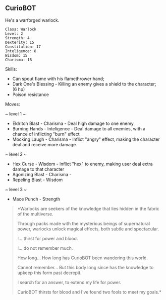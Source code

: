 ## CurioBOT

He's a warforged warlock. 

	Class: Warlock
	Level: 2
	Strength: 4
	Dexterity: 15
	Constitution: 17
	Inteligence: 8
	Wisdom: 15
	Charisma: 18	

Skills:
* Can spout flame with his flamethrower hand;
* Dark One's Blessing - Killing an enemy gives a shield to the character; (6 hp)
* Poison resistance

Moves:

~ level 1 ~
* Eldritch Blast       - Charisma      - Deal high damage to one enemy
* Burning Hands    - Inteligence   - Deal damage to all enemies, with a chance of inflicting "burn" effect
* Mocking Laugh   - Charisma      - Inflict "angry" effect, making the character deal and receive more damage

~ level 2 ~
* Hex Curse            - Wisdom       - Inflict "hex" to enemy, making user deal extra damage to that character
* Agonizing Blast   - Charisma      -
* Repeling Blast     - Wisdom

~ level 3 ~
* Mace Punch        - Strength


>*Warlocks are seekers of the knowledge that lies hidden in the fabric of the multiverse. 
>
>Through packs made with the mysterious beings of supernatural power, warlocks unlock magical effects, both subtle and spectacular.
>
>I... thirst for power and blood.
>
>I... do not remember much.
>
>How long... How long has CurioBOT been wandering this world.
>
>Cannot remember... But this body long since has the knowledge to upkeep this form past decrepit.
>
>I search for an answer, to extend my life for power.
>
>CurioBOT thirsts for blood and I've found two fools to meet my goals.*